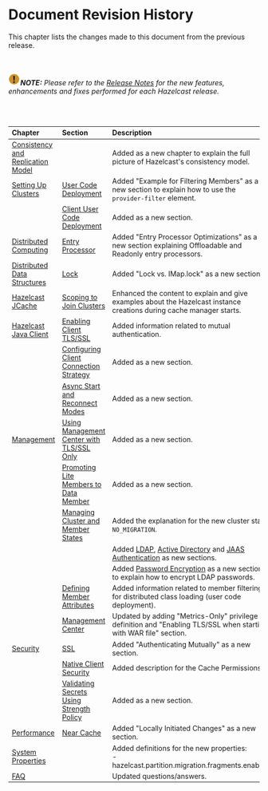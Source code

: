 

# Document Revision History

This chapter lists the changes made to this document from the previous release.

<br></br>
![image](images/NoteSmall.jpg)***NOTE:*** *Please refer to the <a href="http://docs.hazelcast.org/docs/release-notes/" target="_blank">Release Notes</a> for the new features, enhancements and fixes performed for each Hazelcast release.*

<br></br>

|Chapter|Section|Description|
|:-------|:-------|:-----------|
|[Consistency and Replication Model](#consistency-and-replication-model)| |Added as a new chapter to explain the full picture of Hazelcast's consistency model.|
|[Setting Up Clusters](#setting-up-clusters)|[User Code Deployment](#user-code-deployment)|Added "Example for  Filtering Members" as a new section to explain how to use the `provider-filter` element.|
||[Client User Code Deployment](#client-user-code-deployment-beta)|Added as a new section.
|[Distributed Computing](#distributed-computing)|[Entry Processor](#entry-processor)|Added "Entry Processor Optimizations" as a new section explaining Offloadable and Readonly entry processors.|
|[Distributed Data Structures](#distributed-data-structures)|[Lock](#lock)|Added "Lock vs. IMap.lock" as a new section.|
|[Hazelcast JCache](#hazelcast-jcache)|[Scoping to Join Clusters](#scoping-to-join-clusters)|Enhanced the content to explain and give examples about the Hazelcast instance creations during cache manager starts.
|[Hazelcast Java Client](#hazelcast-java-client)|[Enabling Client TLS/SSL](#enabling-client-tlsssl)|Added information related to mutual authentication.
||[Configuring Client Connection Strategy](#configuring-client-connection-strategy)| Added as a new section.
||[Async Start and Reconnect Modes](#async-start-and-reconnect-modes)|Added as a new section.
|[Management](#management)|[Using Management Center with TLS/SSL Only](#;)|Added as a new section.
||[Promoting Lite Members to Data Member](#promoting-lite-members-to-data-member)| Added as a new section.
||[Managing Cluster and Member States](#managing-cluster-and-member-states)| Added the explanation for the new cluster state `NO_MIGRATION`.
|||Added [LDAP](#ldap-authentication), [Active Directory](#active-directory-authentication) and [JAAS Authentication](#jaas-authentication) as new sections.
|||Added [Password Encryption](#password-encryption) as a new section to explain how to encrypt LDAP passwords.
||[Defining Member Attributes](#defining-member-attributes)|Added information related to member filtering for distributed class loading (user code deployment).
||[Management Center](#management-center)|Updated by adding "Metrics-Only" privilege definition and "Enabling TLS/SSL when starting with WAR file" section.
|[Security](#security)|[SSL](#ssl)|Added "Authenticating Mutually" as a new section.|
||[Native Client Security](#native-client-security)| Added description for the Cache Permissions.
||[Validating Secrets Using Strength Policy](#validating-secrets-using-strength-policy)| Added as a new section.
|[Performance](#performance)|[Near Cache](#near-cache)|Added "Locally Initiated Changes" as a new section.|
|[System Properties](#system-properties)||Added definitions for the new properties: <br> - hazelcast.partition.migration.fragments.enabled|
|[FAQ](#frequently-asked-questions)||Updated questions/answers.|



<br> </br>
